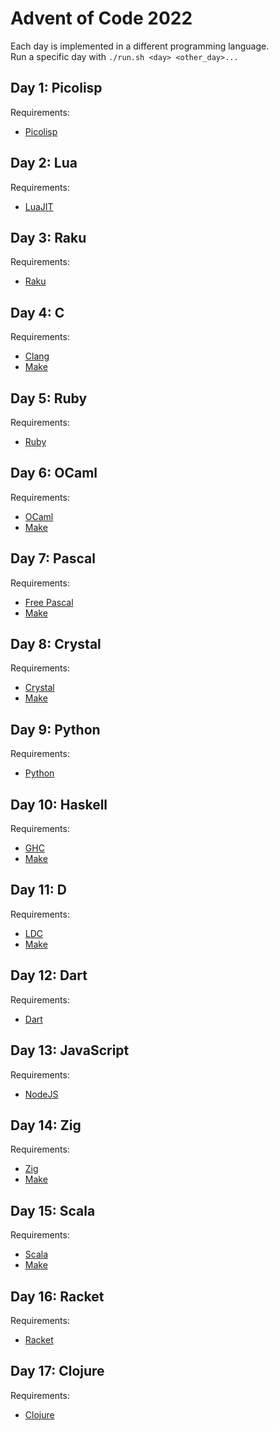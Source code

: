 # Advent of Code 2022
Each day is implemented in a different programming language.  
Run a specific day with `./run.sh <day> <other_day>...`

## Day 1: Picolisp
Requirements:
 - [Picolisp](https://picolisp.com/)

## Day 2: Lua
Requirements:
 - [LuaJIT](https://luajit.org/)

## Day 3: Raku
Requirements:
 - [Raku](https://www.raku.org/)

## Day 4: C
Requirements:
 - [Clang](https://clang.llvm.org/)
 - [Make](https://www.gnu.org/software/make/)

## Day 5: Ruby
Requirements:
 - [Ruby](https://www.ruby-lang.org/)

## Day 6: OCaml
Requirements:
 - [OCaml](https://ocaml.org/)
 - [Make](https://www.gnu.org/software/make/)

## Day 7: Pascal
Requirements:
 - [Free Pascal](https://www.freepascal.org/)
 - [Make](https://www.gnu.org/software/make/)

## Day 8: Crystal
Requirements:
 - [Crystal](https://crystal-lang.org/)
 - [Make](https://www.gnu.org/software/make/)

## Day 9: Python
Requirements:
 - [Python](https://www.python.org/)

## Day 10: Haskell
Requirements:
 - [GHC](https://www.haskell.org/ghc/)
 - [Make](https://www.gnu.org/software/make/)

## Day 11: D
Requirements:
 - [LDC](https://wiki.dlang.org/LDC)
 - [Make](https://www.gnu.org/software/make/)

## Day 12: Dart
Requirements:
 - [Dart](https://dart.dev/)

## Day 13: JavaScript
Requirements:
 - [NodeJS](https://nodejs.org/)

## Day 14: Zig
Requirements:
 - [Zig](https://ziglang.org/)
 - [Make](https://www.gnu.org/software/make/)

## Day 15: Scala
Requirements:
 - [Scala](https://www.scala-lang.org/)
 - [Make](https://www.gnu.org/software/make/)

## Day 16: Racket
Requirements:
 - [Racket](https://racket-lang.org/)

## Day 17: Clojure
Requirements:
 - [Clojure](https://clojure.org/)
